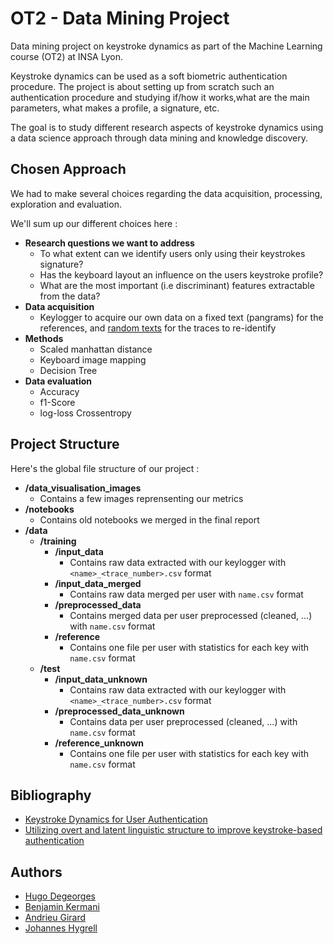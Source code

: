 # OT2 - Data Mining Project

Data mining project on keystroke dynamics as part of the Machine Learning course (OT2) at INSA Lyon.

Keystroke dynamics can be used as a soft biometric authentication procedure. The project is about setting up from 
scratch such an authentication procedure and studying if/how it works,what are the main parameters,
what makes a profile, a signature, etc.

The goal is to study different research aspects of keystroke dynamics using a data science approach through data mining
and knowledge discovery.

## Chosen Approach

We had to make several choices regarding the data acquisition, processing, exploration and evaluation. 

We'll sum up our different choices here :
- **Research questions we want to address**
    - To what extent can we identify users only using their keystrokes signature?
    - Has the keyboard layout an influence on the users keystroke profile?
    - What are the most important (i.e discriminant) features extractable from the data?
- **Data acquisition**
    - Keylogger to acquire our own data on a fixed text (pangrams) for the references, and [random texts](https://www.typelit.io/) for the traces to re-identify
- **Methods**
    - Scaled manhattan distance
    - Keyboard image mapping
    - Decision Tree
- **Data evaluation**
    - Accuracy
    - f1-Score
    - log-loss Crossentropy

## Project Structure

Here's the global file structure of our project :
- **/data_visualisation_images**
    - Contains a few images reprensenting our metrics
- **/notebooks**
    - Contains old notebooks we merged in the final report
- **/data**
    - **/training**
        - **/input_data**
            - Contains raw data extracted with our keylogger with ``<name>_<trace_number>.csv`` format
        - **/input_data_merged**
            - Contains raw data merged per user with ``name.csv`` format
        - **/preprocessed_data**
            - Contains merged data per user preprocessed (cleaned, ...) with ``name.csv`` format
        - **/reference**
            - Contains one file per user with statistics for each key with ``name.csv`` format
    - **/test**
        - **/input_data_unknown**
            - Contains raw data extracted with our keylogger with ``<name>_<trace_number>.csv`` format
        - **/preprocessed_data_unknown**
            - Contains data per user preprocessed (cleaned, ...) with ``name.csv`` format
        - **/reference_unknown**
            - Contains one file per user with statistics for each key with ``name.csv`` format


## Bibliography

- [Keystroke Dynamics for User Authentication](https://projet.liris.cnrs.fr/imagine/pub/proceedings/CVPR2012/data/papers/workshops/W13_18.pdf)
- [Utilizing overt and latent linguistic structure to improve keystroke-based authentication](https://www.sciencedirect.com/science/article/abs/pii/S0262885616301019)

## Authors

- [Hugo Degeorges](https://github.com/Belzerion)
- [Benjamin Kermani](https://github.com/b3nker)
- [Andrieu Girard](https://github.com/AndrieuGirard)
- [Johannes Hygrell](https://github.com/Johannes-Hygrell)
